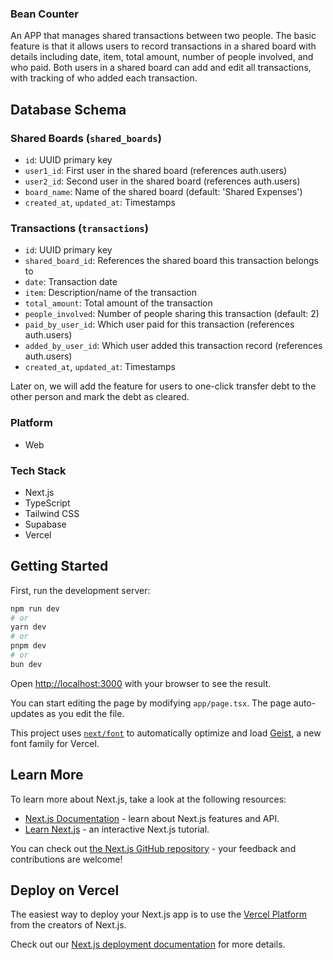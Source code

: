 ### Bean Counter
An APP that manages shared transactions between two people. The basic feature is that it allows users to record transactions in a shared board with details including date, item, total amount, number of people involved, and who paid. Both users in a shared board can add and edit all transactions, with tracking of who added each transaction.

## Database Schema

### Shared Boards (`shared_boards`)
- `id`: UUID primary key
- `user1_id`: First user in the shared board (references auth.users)
- `user2_id`: Second user in the shared board (references auth.users)
- `board_name`: Name of the shared board (default: 'Shared Expenses')
- `created_at`, `updated_at`: Timestamps

### Transactions (`transactions`)
- `id`: UUID primary key
- `shared_board_id`: References the shared board this transaction belongs to
- `date`: Transaction date
- `item`: Description/name of the transaction
- `total_amount`: Total amount of the transaction
- `people_involved`: Number of people sharing this transaction (default: 2)
- `paid_by_user_id`: Which user paid for this transaction (references auth.users)
- `added_by_user_id`: Which user added this transaction record (references auth.users)
- `created_at`, `updated_at`: Timestamps

Later on, we will add the feature for users to one-click transfer debt to the other person and mark the debt as cleared.

### Platform
- Web

### Tech Stack
- Next.js
- TypeScript
- Tailwind CSS
- Supabase
- Vercel

## Getting Started

First, run the development server:

```bash
npm run dev
# or
yarn dev
# or
pnpm dev
# or
bun dev
```

Open [http://localhost:3000](http://localhost:3000) with your browser to see the result.

You can start editing the page by modifying `app/page.tsx`. The page auto-updates as you edit the file.

This project uses [`next/font`](https://nextjs.org/docs/app/building-your-application/optimizing/fonts) to automatically optimize and load [Geist](https://vercel.com/font), a new font family for Vercel.

## Learn More

To learn more about Next.js, take a look at the following resources:

- [Next.js Documentation](https://nextjs.org/docs) - learn about Next.js features and API.
- [Learn Next.js](https://nextjs.org/learn) - an interactive Next.js tutorial.

You can check out [the Next.js GitHub repository](https://github.com/vercel/next.js) - your feedback and contributions are welcome!

## Deploy on Vercel

The easiest way to deploy your Next.js app is to use the [Vercel Platform](https://vercel.com/new?utm_medium=default-template&filter=next.js&utm_source=create-next-app&utm_campaign=create-next-app-readme) from the creators of Next.js.

Check out our [Next.js deployment documentation](https://nextjs.org/docs/app/building-your-application/deploying) for more details.
